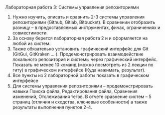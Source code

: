 Лабораторная работа 3: Системы управления репозиториями
1) Нужно изучить, описать и сравнить 2-3 системы управления репозиториями
(Github, Gitlab, Bitbucket). В сравнении отобразить разницу – в предоставляемых
инструментах, фичах, ограничениях и совместимости.
2) За основу берется лабораторная работа 2 и и оформляется на любой из систем.
3) Также обязательно установить графический интерфейс для Git (GitGui,
GitKraken … ). Продемонстрировать взаимодействие локального репозитория и
системы через графический интерфейс. Показать не менее 10 команд (можно
посмотреть из 2 лекции по гиту) в графическом интерфейсе (Куда нажимать,
результат).
4) Все пункты из 2 лабораторной работы показать в графическом интерфейсе
5) Для системы управления репозиториями – продемонстрировать навыки
Поиска файла,
Редактирования файла,
Сравнения изменений,
Отслеживания тегов.
В отчете сравнение систем – 5 страниц (отличия и сходства, ключевые особенности) а
также результаты выполнения пунктов 2-4.
